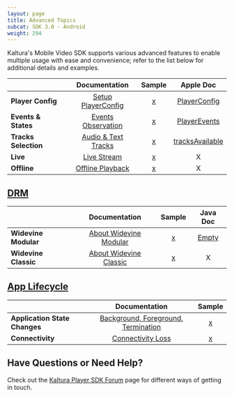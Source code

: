 ```yaml
---
layout: page
title: Advanced Topics
subcat: SDK 3.0 - Android
weight: 294
---
```



Kaltura's Mobile Video SDK supports various advanced features to enable multiple usage with ease and convenience; refer to the list below for additional details and examples.



|                    |      Documentation                        | Sample | Apple Doc                                   |
|--------------------|:-----------------------------------------:|:------:|:-------------------------------------------:|
|**Player Config**   |[Setup PlayerConfig][playerConfigDocs]     | [x]()  | [PlayerConfig][playerConfigSwiftDocs]       |
|**Events & States** |[Events Observation][eventsObservationDocs]| [x]()  | [PlayerEvents][eventsObservationSwiftDocs]  |
|**Tracks Selection**|[Audio & Text Tracks][Audio&TextTracksDocs]| [x]()  | [tracksAvailable][Audio&TextTracksSwiftDocs]|
| **Live**           |[Live Stream][Live Stream Docs]            | [x]()  | X                                           |
| **Offline**        |[Offline Playback][Offline Playback Docs]  | [x]()  | X                                           |

[playerConfigDocs]:https://vpaas.kaltura.com/documentation/Mobile-Video-Player-SDKs/v3_Android_PlayerConfig.html
[playerConfigSwiftDocs]:https://kaltura.github.io/playkit/api/ios/Classes/PlayerConfig.html 
[eventsObservationDocs]:https://vpaas.kaltura.com/documentation/Mobile-Video-Player-SDKs/v3_Android_EventsAndStates.html
[eventsObservationSwiftDocs]:https://kaltura.github.io/playkit/api/ios/Classes/PlayerEvents.html
[Audio&TextTracksDocs]:https://vpaas.kaltura.com/documentation/Mobile-Video-Player-SDKs/v3_Android_TracksSelection.html
[Audio&TextTracksSwiftDocs]: https://kaltura.github.io/playkit/api/ios/Classes/PlayerEvents/tracksAvailable.html#/s:FCC7PlayKit12PlayerEvents15tracksAvailablecFT6tracksCS_8PKTracks_S1_
[Live Stream Docs]:https://vpaas.kaltura.com/documentation/Mobile-Video-Player-SDKs/v3_Android_Live.html
[Live Stream SwiftDocs]: http://
[Offline Playback Docs]:https://vpaas.kaltura.com/documentation/Mobile-Video-Player-SDKs/v3_Android_Offline.html
[Offline Playback SwiftDocs]: http://


## [DRM](https://vpaas.kaltura.com/documentation/Mobile-Video-Player-SDKs/v3_Android_DRM.html)

|                      |         Documentation                    | Sample | Java Doc                            |
|----------------------|:----------------------------------------:|:------:|:------------------------------------:|
| **Widevine Modular**         | [About Widevine Modular][FairPlayDocs] | [x]()  | [Empty][FairPlaySwiftDocs] |
| **Widevine Classic** | [About Widevine Classic][wideVineDocs]   | [x]()  | X                                    |

[FairPlayDocs]: https://vpaas.kaltura.com/documentation/Mobile-Video-Player-SDKs/v3_Android_DRM.html
[FairPlaySwiftDocs]: https://kaltura.github.io/playkit/api/ios/Other%20Classes.html#/s:C7PlayKit15FairPlayDRMData
[widevineDocs]: https://vpaas.kaltura.com/documentation/Mobile-Video-Player-SDKs/v3_Android_DRM.html


## [App Lifecycle](https://vpaas.kaltura.com/documentation/Mobile-Video-Player-SDKs/v3_Android_AppLifecycle.html)
 

|                 |         Documentation        | Sample |
|-----------------|:----------------------------:|:------:|
| **Application State Changes** | [Background, Foreground, Termination][application-state-changes] | [x]()  |
| **Connectivity**    | [Connectivity Loss][connectivityLoss]   | [x]()  |

[application-state-changes]: https://vpaas.kaltura.com/documentation/Mobile-Video-Player-SDKs/v3_Android_AppLifecycle.html#application-state-changes
[connectivityLoss]: https://vpaas.kaltura.com/documentation/Mobile-Video-Player-SDKs/v3_Android_AppLifecycle.html#connectivity


## Have Questions or Need Help?

Check out the [Kaltura Player SDK Forum](https://forum.kaltura.org/c/playkit) page for different ways of getting in touch.

